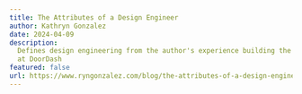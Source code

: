 ```yaml
---
title: The Attributes of a Design Engineer
author: Kathryn Gonzalez
date: 2024-04-09
description:
  Defines design engineering from the author's experience building the practice
  at DoorDash
featured: false
url: https://www.ryngonzalez.com/blog/the-attributes-of-a-design-engineer
---
```


